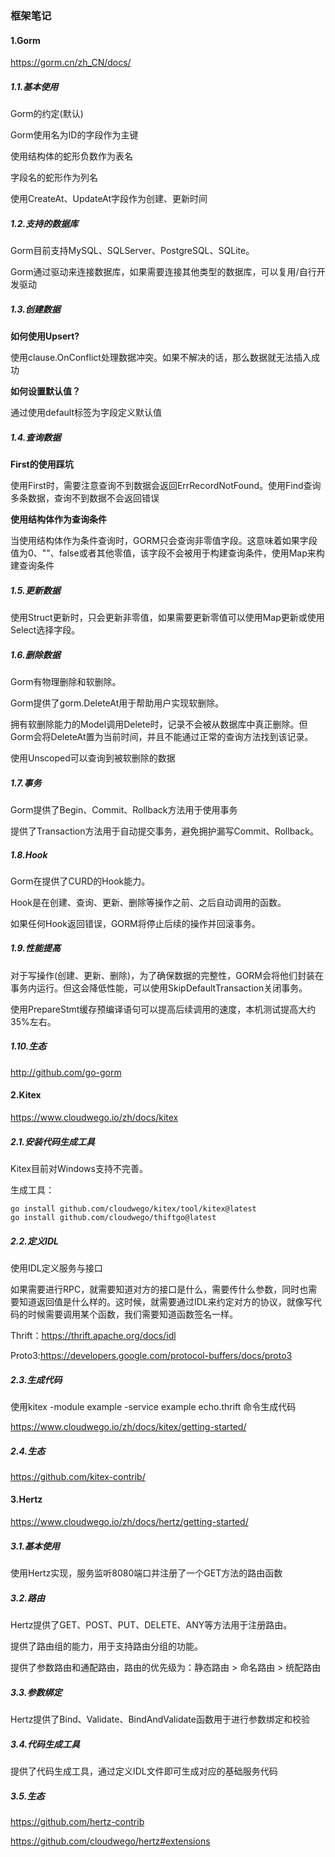 ### 框架笔记

#### 1.Gorm

https://gorm.cn/zh_CN/docs/

##### 1.1.基本使用

Gorm的约定(默认)

Gorm使用名为ID的字段作为主键

使用结构体的蛇形负数作为表名

字段名的蛇形作为列名

使用CreateAt、UpdateAt字段作为创建、更新时间

##### 1.2.支持的数据库

Gorm目前支持MySQL、SQLServer、PostgreSQL、SQLite。

Gorm通过驱动来连接数据库，如果需要连接其他类型的数据库，可以复用/自行开发驱动

##### 1.3.创建数据

**如何使用Upsert?**

使用clause.OnConflict处理数据冲突。如果不解决的话，那么数据就无法插入成功

**如何设置默认值？**

通过使用default标签为字段定义默认值

##### 1.4.查询数据

**First的使用踩坑**

使用First时，需要注意查询不到数据会返回ErrRecordNotFound。使用Find查询多条数据，查询不到数据不会返回错误

**使用结构体作为查询条件**

当使用结构体作为条件查询时，GORM只会查询非零值字段。这意味着如果字段值为0、""、false或者其他零值，该字段不会被用于构建查询条件，使用Map来构建查询条件

##### 1.5.更新数据

使用Struct更新时，只会更新非零值，如果需要更新零值可以使用Map更新或使用Select选择字段。

##### 1.6.删除数据

Gorm有物理删除和软删除。

Gorm提供了gorm.DeleteAt用于帮助用户实现软删除。

拥有软删除能力的Model调用Delete时，记录不会被从数据库中真正删除。但Gorm会将DeleteAt置为当前时间，并且不能通过正常的查询方法找到该记录。

使用Unscoped可以查询到被软删除的数据

##### 1.7.事务

Gorm提供了Begin、Commit、Rollback方法用于使用事务

提供了Transaction方法用于自动提交事务，避免拥护漏写Commit、Rollback。

##### 1.8.Hook

Gorm在提供了CURD的Hook能力。

Hook是在创建、查询、更新、删除等操作之前、之后自动调用的函数。

如果任何Hook返回错误，GORM将停止后续的操作并回滚事务。

##### 1.9.性能提高

对于写操作(创建、更新、删除)，为了确保数据的完整性，GORM会将他们封装在事务内运行。但这会降低性能，可以使用SkipDefaultTransaction关闭事务。

使用PrepareStmt缓存预编译语句可以提高后续调用的速度，本机测试提高大约35%左右。

##### 1.10.生态

http://github.com/go-gorm

#### 2.Kitex

https://www.cloudwego.io/zh/docs/kitex

##### 2.1.安装代码生成工具

Kitex目前对Windows支持不完善。

生成工具：

```shell
go install github.com/cloudwego/kitex/tool/kitex@latest
go install github.com/cloudwego/thiftgo@latest
```

##### 2.2.定义IDL

使用IDL定义服务与接口

如果需要进行RPC，就需要知道对方的接口是什么，需要传什么参数，同时也需要知道返回值是什么样的。这时候，就需要通过IDL来约定对方的协议，就像写代码的时候需要调用某个函数，我们需要知道函数签名一样。

Thrift：https://thrift.apache.org/docs/idl

Proto3:https://developers.google.com/protocol-buffers/docs/proto3

##### 2.3.生成代码

使用kitex -module example -service example echo.thrift 命令生成代码

https://www.cloudwego.io/zh/docs/kitex/getting-started/

##### 2.4.生态

https://github.com/kitex-contrib/

#### 3.Hertz

https://www.cloudwego.io/zh/docs/hertz/getting-started/

##### 3.1.基本使用

使用Hertz实现，服务监听8080端口并注册了一个GET方法的路由函数

##### 3.2.路由

Hertz提供了GET、POST、PUT、DELETE、ANY等方法用于注册路由。

提供了路由组的能力，用于支持路由分组的功能。

提供了参数路由和通配路由，路由的优先级为：静态路由 > 命名路由 > 统配路由

##### 3.3.参数绑定

Hertz提供了Bind、Validate、BindAndValidate函数用于进行参数绑定和校验

##### 3.4.代码生成工具

提供了代码生成工具，通过定义IDL文件即可生成对应的基础服务代码

##### 3.5.生态

https://github.com/hertz-contrib

https://github.com/cloudwego/hertz#extensions